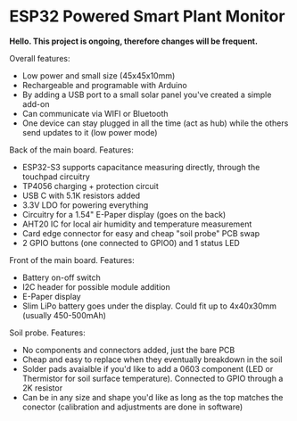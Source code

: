 # ESP32 Powered Smart Plant Monitor



**Hello. This project is ongoing, therefore changes will be frequent.**



Overall features:
- Low power and small size (45x45x10mm)
- Rechargeable and programable with Arduino
- By adding a USB port to a small solar panel you've created a simple add-on 
- Can communicate via WIFI or Bluetooth
- One device can stay plugged in all the time (act as hub) while the others send updates to it (low power mode)


Back of the main board. Features:
- ESP32-S3 supports capacitance measuring directly, through the touchpad circuitry
- TP4056 charging + protection circuit
- USB C with 5.1K resistors added
- 3.3V LDO for powering everything
- Circuitry for a 1.54" E-Paper display (goes on the back)
- AHT20 IC for local air humidity and temperature measurement
- Card edge connector for easy and cheap "soil probe" PCB swap
- 2 GPIO buttons (one connected to GPIO0) and 1 status LED



Front of the main board. Features:
- Battery on-off switch
- I2C header for possible module addition
- E-Paper display
- Slim LiPo battery goes under the display. Could fit up to 4x40x30mm (usually 450-500mAh)



Soil probe. Features:
- No components and connectors added, just the bare PCB
- Cheap and easy to replace when they eventually breakdown in the soil
- Solder pads avaialble if you'd like to add a 0603 component (LED or Thermistor for soil surface temperature). Connected to GPIO through a 2K resistor
- Can be in any size and shape you'd like as long as the top matches the conector (calibration and adjustments are done in software)


